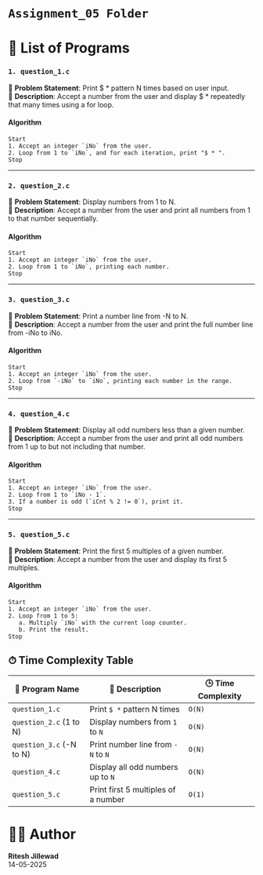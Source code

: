 # `Assignment_05 Folder`

# 📂 List of Programs

### `1. question_1.c`
📝 **Problem Statement**: Print $ * pattern N times based on user input.<br>
📌 **Description**: Accept a number from the user and display $ * repeatedly that many times using a for loop.

#### Algorithm
```
Start
1. Accept an integer `iNo` from the user.
2. Loop from 1 to `iNo`, and for each iteration, print "$ * ".
Stop

```

---

### `2. question_2.c`
📝 **Problem Statement**: Display numbers from 1 to N.<br>
📌 **Description**: Accept a number from the user and print all numbers from 1 to that number sequentially.

#### Algorithm
```
Start
1. Accept an integer `iNo` from the user.
2. Loop from 1 to `iNo`, printing each number.
Stop

```

---

### `3. question_3.c`
📝 **Problem Statement**: Print a number line from -N to N.<br>
📌 **Description**: Accept a number from the user and print the full number line from -iNo to iNo.

#### Algorithm
```
Start
1. Accept an integer `iNo` from the user.
2. Loop from `-iNo` to `iNo`, printing each number in the range.
Stop

```

---

### `4. question_4.c`
📝 **Problem Statement**: Display all odd numbers less than a given number.<br>
📌 **Description**: Accept a number from the user and print all odd numbers from 1 up to but not including that number.

#### Algorithm
```
Start
1. Accept an integer `iNo` from the user.
2. Loop from 1 to `iNo - 1`.
3. If a number is odd (`iCnt % 2 != 0`), print it.
Stop

```

---

### `5. question_5.c`
📝 **Problem Statement**: Print the first 5 multiples of a given number.<br>
📌 **Description**: Accept a number from the user and display its first 5 multiples.

#### Algorithm
```
Start
1. Accept an integer `iNo` from the user.
2. Loop from 1 to 5:
   a. Multiply `iNo` with the current loop counter.
   b. Print the result.
Stop

```

## ⏱ Time Complexity Table

| 🔢 Program Name               | 🧮 Description                                      | 🕒 Time Complexity |
|------------------------------|---------------------------------------------------|--------------------|
| `question_1.c`                  | Print `$ *` pattern N times                       | `O(N)`             |
| `question_2.c` (1 to N)         | Display numbers from `1` to `N`                   | `O(N)`             |
| `question_3.c` (-N to N)        | Print number line from `-N` to `N`                | `O(N)`             |
| `question_4.c`               | Display all odd numbers up to `N`                | `O(N)`             |
| `question_5.c`          | Print first 5 multiples of a number               | `O(1)`             |


# 👨‍💻 Author
**Ritesh Jillewad** <br>
14-05-2025


